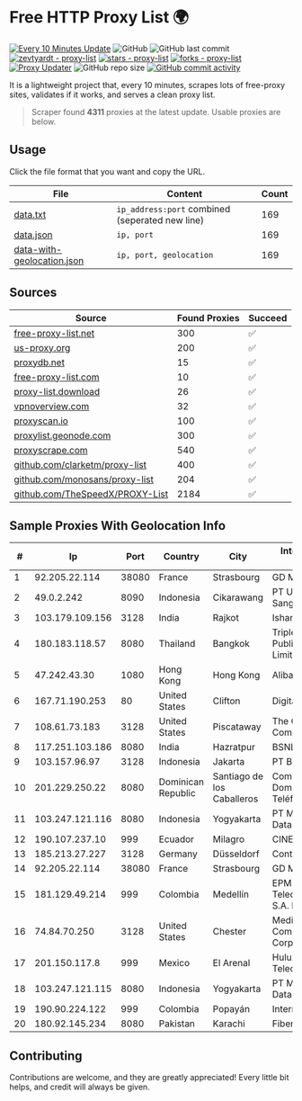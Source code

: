 
# Free HTTP Proxy List 🌍

[![Every 10 Minutes Update](https://github.com/mertguvencli/http-proxy-list/actions/workflows/main.yml/badge.svg?branch=main)](https://github.com/mertguvencli/http-proxy-list/actions/workflows/main.yml)
![GitHub](https://img.shields.io/github/license/mertguvencli/http-proxy-list)
![GitHub last commit](https://img.shields.io/github/last-commit/mertguvencli/http-proxy-list)
[![zevtyardt - proxy-list](https://img.shields.io/static/v1?label=zevtyardt&message=proxy-list&color=blue&logo=github)](https://github.com/zevtyardt/proxy-list "Go to GitHub repo")
[![stars - proxy-list](https://img.shields.io/github/stars/zevtyardt/proxy-list?style=social)](https://github.com/zevtyardt/proxy-list)
[![forks - proxy-list](https://img.shields.io/github/forks/zevtyardt/proxy-list?style=social)](https://github.com/zevtyardt/proxy-list)
[![Proxy Updater](https://github.com/zevtyardt/proxy-list/workflows/Proxy%20Updater/badge.svg)](https://github.com/zevtyardt/proxy-list/actions?query=workflow:"Proxy+Updater")
![GitHub repo size](https://img.shields.io/github/repo-size/zevtyardt/proxy-list)
[![GitHub commit activity](https://img.shields.io/github/commit-activity/m/zevtyardt/proxy-list?logo=commits)](https://github.com/zevtyardt/proxy-list/commits/main)

It is a lightweight project that, every 10 minutes, scrapes lots of free-proxy sites, validates if it works, and serves a clean proxy list.

> Scraper found **4311** proxies at the latest update. Usable proxies are below.

## Usage

Click the file format that you want and copy the URL.

|File|Content|Count|
|----|-------|-----|
|[data.txt](https://raw.githubusercontent.com/mertguvencli/http-proxy-list/main/proxy-list/data.txt)|`ip_address:port` combined (seperated new line)|169|
|[data.json](https://raw.githubusercontent.com/mertguvencli/http-proxy-list/main/proxy-list/data.json)|`ip, port`|169|
|[data-with-geolocation.json](https://raw.githubusercontent.com/mertguvencli/http-proxy-list/main/proxy-list/data-with-geolocation.json)|`ip, port, geolocation`|169|

## Sources

|Source|Found Proxies|Succeed|
|------|-------------|-------|
|[free-proxy-list.net](https://free-proxy-list.net)|300|✅|
|[us-proxy.org](https://www.us-proxy.org)|200|✅|
|[proxydb.net](http://proxydb.net)|15|✅|
|[free-proxy-list.com](https://free-proxy-list.com/?page=&port=&type%5B%5D=http&type%5B%5D=https&up_time=0&search=Search)|10|✅|
|[proxy-list.download](https://www.proxy-list.download/HTTP)|26|✅|
|[vpnoverview.com](https://vpnoverview.com/privacy/anonymous-browsing/free-proxy-servers)|32|✅|
|[proxyscan.io](https://www.proxyscan.io)|100|✅|
|[proxylist.geonode.com](https://proxylist.geonode.com/api/proxy-list?limit=300&page=1&sort_by=lastChecked&sort_type=desc&protocols=http,https)|300|✅|
|[proxyscrape.com](https://api.proxyscrape.com/v2/?request=displayproxies&protocol=http&timeout=10000&country=all&ssl=all&anonymity=all)|540|✅|
|[github.com/clarketm/proxy-list](https://raw.githubusercontent.com/clarketm/proxy-list/master/proxy-list-raw.txt)|400|✅|
|[github.com/monosans/proxy-list](https://raw.githubusercontent.com/monosans/proxy-list/main/proxies/http.txt)|204|✅|
|[github.com/TheSpeedX/PROXY-List](https://raw.githubusercontent.com/TheSpeedX/PROXY-List/master/http.txt)|2184|✅|


## Sample Proxies With Geolocation Info

|#|Ip|Port|Country|City|Internet Service Provider|
|-|--|----|-------|----|-------------------------|
|1|92.205.22.114|38080|France|Strasbourg|GD MASS Network|
|2|49.0.2.242|8090|Indonesia|Cikarawang|PT Usaha Adi Sanggoro|
|3|103.179.109.156|3128|India|Rajkot|Ishan Netsol Pvt Ltd|
|4|180.183.118.57|8080|Thailand|Bangkok|Triple T Broadband Public Company Limited|
|5|47.242.43.30|1080|Hong Kong|Hong Kong|Alibaba.com LLC|
|6|167.71.190.253|80|United States|Clifton|DigitalOcean, LLC|
|7|108.61.73.183|3128|United States|Piscataway|The Constant Company|
|8|117.251.103.186|8080|India|Hazratpur|BSNL Internet|
|9|103.157.96.97|3128|Indonesia|Jakarta|PT Beon Intermedia|
|10|201.229.250.22|8080|Dominican Republic|Santiago de los Caballeros|Compañía Dominicana de Teléfonos S. A.|
|11|103.247.121.116|8080|Indonesia|Yogyakarta|PT Media Sarana Data|
|12|190.107.237.10|999|Ecuador|Milagro|CINECABLE TV|
|13|185.213.27.227|3128|Germany|Düsseldorf|Contabo GmbH|
|14|92.205.22.114|38080|France|Strasbourg|GD MASS Network|
|15|181.129.49.214|999|Colombia|Medellín|EPM Telecomunicaciones S.A. E.S.P.|
|16|74.84.70.250|3128|United States|Chester|Mediacom Communications Corp|
|17|201.150.117.8|999|Mexico|El Arenal|Hulux Telecomunicaciones|
|18|103.247.121.115|8080|Indonesia|Yogyakarta|PT Media Sarana Data|
|19|190.90.224.122|999|Colombia|Popayán|Internexa S.a. E.S.P|
|20|180.92.145.234|8080|Pakistan|Karachi|Fiberlink|



## Contributing

Contributions are welcome, and they are greatly appreciated! Every
little bit helps, and credit will always be given.

